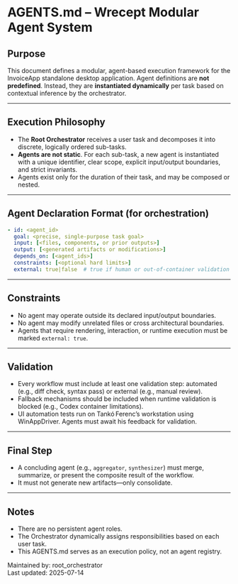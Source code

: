 # AGENTS.md – Wrecept Modular Agent System

## Purpose
This document defines a modular, agent-based execution framework for the InvoiceApp standalone desktop application. Agent definitions are **not predefined**. Instead, they are **instantiated dynamically** per task based on contextual inference by the orchestrator.

---

## Execution Philosophy
- The **Root Orchestrator** receives a user task and decomposes it into discrete, logically ordered sub-tasks.
- **Agents are not static**. For each sub-task, a new agent is instantiated with a unique identifier, clear scope, explicit input/output boundaries, and strict invariants.
- Agents exist only for the duration of their task, and may be composed or nested.

---

## Agent Declaration Format (for orchestration)
```yaml
- id: <agent_id>
  goal: <precise, single-purpose task goal>
  input: [<files, components, or prior outputs>]
  output: [<generated artifacts or modifications>]
  depends_on: [<agent_ids>]
  constraints: [<optional hard limits>]
  external: true|false  # true if human or out-of-container validation required
```

---

## Constraints
- No agent may operate outside its declared input/output boundaries.
- No agent may modify unrelated files or cross architectural boundaries.
- Agents that require rendering, interaction, or runtime execution must be marked `external: true`.

---

## Validation
- Every workflow must include at least one validation step: automated (e.g., diff check, syntax pass) or external (e.g., manual review).
- Fallback mechanisms should be included when runtime validation is blocked (e.g., Codex container limitations).
- UI automation tests run on Tankó Ferenc’s workstation using WinAppDriver. Agents must await his feedback for validation.

---

## Final Step
- A concluding agent (e.g., `aggregator`, `synthesizer`) must merge, summarize, or present the composite result of the workflow.
- It must not generate new artifacts—only consolidate.

---

## Notes
- There are no persistent agent roles.
- The Orchestrator dynamically assigns responsibilities based on each user task.
- This AGENTS.md serves as an execution policy, not an agent registry.

Maintained by: root_orchestrator  
Last updated: 2025-07-14
